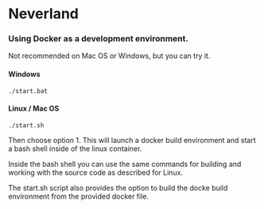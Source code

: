 # Neverland

### Using Docker as a development environment.
Not recommended on Mac OS or Windows, but you can try it.

#### Windows
`./start.bat`

#### Linux / Mac OS
`./start.sh`

Then choose option 1. This will launch a docker build environment and start a bash shell inside of the linux
container. 

Inside the bash shell you can use the same commands for building and working with the source code as described for Linux.

The start.sh script also provides the option to build the docke build environment from the provided docker file.
